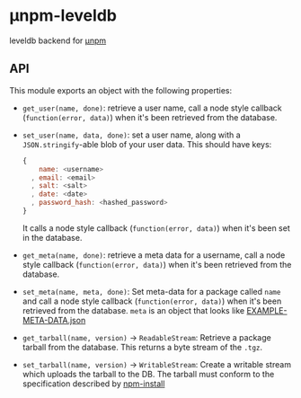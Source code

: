 μnpm-leveldb
============

leveldb backend for [μnpm](https://www.npmjs.org/package/unpm)

API
---

This module exports an object with the following properties:

- `get_user(name, done)`: retrieve a user name, call a node style callback
  (`function(error, data)`) when it's been retrieved from the database.

- `set_user(name, data, done)`: set a user name, along with a
  `JSON.stringify`-able blob of your user data. This should have keys:

  ```js
  {
      name: <username>
    , email: <email>
    , salt: <salt>
    , date: <date>
    , password_hash: <hashed_password>
  }
  ```

  
  It calls a node style callback (`function(error, data)`) when it's been
  set in the database.

- `get_meta(name, done)`: retrieve a meta data for a username, call a node
  style callback (`function(error, data)`) when it's been retrieved from the
  database.

- `set_meta(name, meta, done)`: Set meta-data for a package called `name` and
  call a node style callback (`function(error, data)`) when it's been retrieved
  from the database. `meta` is an object that looks like
  [EXAMPLE-META-DATA.json](./EXAMPLE-META-DATA.json)

- `get_tarball(name, version)` -> `ReadableStream`:  Retrieve a package tarball
  from the database. This returns a byte stream of the `.tgz`.

- `set_tarball(name, version)` -> `WritableStream`: Create a writable stream
  which uploads the tarball to the DB. The tarball must conform to the
  specification described by
  [npm-install](https://www.npmjs.org/doc/cli/npm-install.html)

